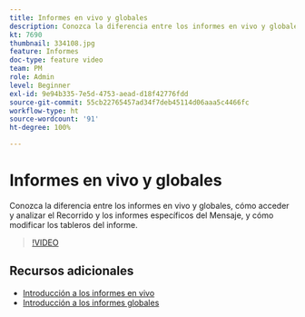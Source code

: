 ```yaml
---
title: Informes en vivo y globales
description: Conozca la diferencia entre los informes en vivo y globales, cómo acceder y analizar el Recorrido y los informes específicos del Mensaje, y cómo modificar los tableros del informe.
kt: 7690
thumbnail: 334108.jpg
feature: Informes
doc-type: feature video
team: PM
role: Admin
level: Beginner
exl-id: 9e94b335-7e5d-4753-aead-d18f42776fdd
source-git-commit: 55cb22765457ad34f7deb45114d06aaa5c4466fc
workflow-type: ht
source-wordcount: '91'
ht-degree: 100%

---
```


# Informes en vivo y globales

Conozca la diferencia entre los informes en vivo y globales, cómo acceder y analizar el Recorrido y los informes específicos del Mensaje, y cómo modificar los tableros del informe.  

>[!VIDEO](https://video.tv.adobe.com/v/334108?quality=12)

## Recursos adicionales

* [Introducción a los informes en vivo](https://experienceleague.adobe.com/docs/journey-optimizer/using/reporting/live-report/live-report.html?lang=es)
* [Introducción a los informes globales](https://experienceleague.adobe.com/docs/journey-optimizer/using/reporting/global-report/global-report.html?lang=es)

